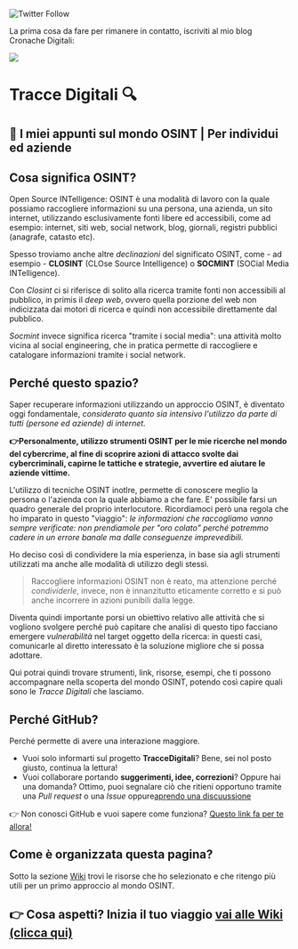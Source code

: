 ![Twitter Follow](https://img.shields.io/twitter/follow/marcogovoni?style=social)

La prima cosa da fare per rimanere in contatto, iscriviti al mio blog Cronache Digitali:

[<img src="https://img.shields.io/badge/iscriviti alla newsletter-clicca qui-blue">](https://marcogovoni.it/signup/)
# Tracce Digitali :mag: 
## :notebook: I miei appunti sul mondo OSINT | Per individui ed aziende
## Cosa significa OSINT?
Open Source INTelligence: OSINT è una modalità di lavoro con la quale possiamo raccogliere informazioni su una persona, una azienda, un sito internet, utilizzando esclusivamente fonti libere ed accessibili, come ad esempio: internet, siti web, social network, blog, giornali, registri pubblici (anagrafe, catasto etc).

Spesso troviamo anche altre *declinazioni* del significato OSINT, come - ad esempio - **CLOSINT** (CLOse Source Intelligence) o **SOCMINT** (SOCial Media INTelligence).

Con *Closint* ci si riferisce di solito alla ricerca tramite fonti non accessibili al pubblico, in primis il *deep web*, ovvero quella porzione del web non indicizzata dai motori di ricerca e quindi non accessibile direttamente dal pubblico.

*Socmint* invece significa ricerca "tramite i social media": una attività molto vicina al social engineering, che in pratica permette di raccogliere e catalogare informazioni tramite i social network.

## Perché questo spazio?

Saper recuperare informazioni utilizzando un approccio OSINT, è diventato oggi fondamentale, *considerato quanto sia intensivo l'utilizzo da parte di tutti (persone ed aziende) di internet.* 

**:point_right:Personalmente, utilizzo strumenti OSINT per le mie ricerche nel mondo del cybercrime, al fine di scoprire azioni di attacco svolte dai cybercriminali, capirne le tattiche e strategie, avvertire ed aiutare le aziende vittime.**

L'utilizzo di tecniche OSINT inotlre, permette di conoscere meglio la persona o l'azienda con la quale abbiamo a che fare. E' possibile farsi un quadro generale del proprio interlocutore. Ricordiamoci però una regola che ho imparato in questo "viaggio": *le informazioni che raccogliamo vanno sempre verificate: non prendiamole per "oro colato" perché potremmo cadere in un errore banale ma dalle conseguenze imprevedibili.* 

Ho deciso così di condividere la mia esperienza, in base sia agli strumenti utilizzati ma anche alle modalità di utilizzo degli stessi.

> Raccogliere informazioni OSINT non è reato, ma attenzione perché
> *condividerle*, invece, non è innanzitutto eticamente corretto e si può anche incorrere in azioni punibili dalla legge.

Diventa quindi importante porsi un obiettivo relativo alle attività che si vogliono svolgere perché può capitare che analisi di questo tipo facciano emergere *vulnerabilità* nel target oggetto della ricerca: in questi casi, comunicarle al diretto interessato è la soluzione migliore che si possa adottare.

Qui potrai quindi trovare strumenti, link, risorse, esempi, che ti possono accompagnare nella scoperta del mondo OSINT, potendo così capire quali sono le *Tracce Digitali* che lasciamo.

## Perché GitHub?
Perché permette di avere una interazione maggiore.
* Vuoi solo informarti sul progetto **TracceDigitali**? Bene, sei nol posto giusto, continua la lettura!
* Vuoi collaborare portando **suggerimenti, idee, correzioni**? Oppure hai una domanda? Ottimo, puoi segnalare ciò che ritieni opportuno tramite una *Pull request* o una *Issue* oppure[aprendo una discuussione](https://github.com/marcogovoni/TracceDigitali/discussions)

:point_right: Non conosci GitHub e vuoi sapere come funziona? [Questo link fa per te allora!](https://github.com/marcogovoni/come-usare-github)

## Come è organizzata questa pagina?
Sotto la sezione [Wiki](https://github.com/marcogovoni/TracceDigitali/wiki) trovi le risorse che ho selezionato e che ritengo più utili per un primo approccio al mondo OSINT.

## :point_right: Cosa aspetti? Inizia il tuo viaggio [vai alle Wiki (clicca qui)](https://github.com/marcogovoni/TracceDigitali/wiki)
